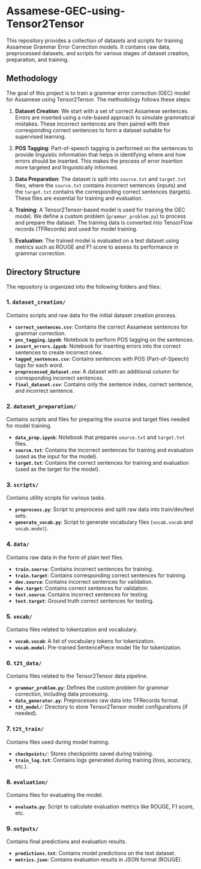# Assamese-GEC-using-Tensor2Tensor

This repository provides a collection of datasets and scripts for training Assamese Grammar Error Correction models. It contains raw data, preprocessed datasets, and scripts for various stages of dataset creation, preparation, and training.

## Methodology

The goal of this project is to train a grammar error correction (GEC) model for Assamese using Tensor2Tensor. The methodology follows these steps:

1. **Dataset Creation**: We start with a set of correct Assamese sentences. Errors are inserted using a rule-based approach to simulate grammatical mistakes. These incorrect sentences are then paired with their corresponding correct sentences to form a dataset suitable for supervised learning.

2. **POS Tagging**: Part-of-speech tagging is performed on the sentences to provide linguistic information that helps in identifying where and how errors should be inserted. This makes the process of error insertion more targeted and linguistically informed.

3. **Data Preparation**: The dataset is split into `source.txt` and `target.txt` files, where the `source.txt` contains incorrect sentences (inputs) and the `target.txt` contains the corresponding correct sentences (targets). These files are essential for training and evaluation.

4. **Training**: A Tensor2Tensor-based model is used for training the GEC model. We define a custom problem (`grammar_problem.py`) to process and prepare the dataset. The training data is converted into TensorFlow records (TFRecords) and used for model training.

5. **Evaluation**: The trained model is evaluated on a test dataset using metrics such as ROUGE and F1 score to assess its performance in grammar correction.

## Directory Structure

The repository is organized into the following folders and files:

### 1. `dataset_creation/`
Contains scripts and raw data for the initial dataset creation process.

- **`correct_sentences.csv`**: Contains the correct Assamese sentences for grammar correction.
- **`pos_tagging.ipynb`**: Notebook to perform POS tagging on the sentences.
- **`insert_errors.ipynb`**: Notebook for inserting errors into the correct sentences to create incorrect ones.
- **`tagged_sentences.csv`**: Contains sentences with POS (Part-of-Speech) tags for each word.
- **`preprocessed_dataset.csv`**: A dataset with an additional column for corresponding incorrect sentences.
- **`final_dataset.csv`**: Contains only the sentence index, correct sentence, and incorrect sentence.

### 2. `dataset_preparation/`
Contains scripts and files for preparing the source and target files needed for model training.

- **`data_prep.ipynb`**: Notebook that prepares `source.txt` and `target.txt` files.
- **`source.txt`**: Contains the incorrect sentences for training and evaluation (used as the input for the model).
- **`target.txt`**: Contains the correct sentences for training and evaluation (used as the target for the model).

### 3. `scripts/`
Contains utility scripts for various tasks.

- **`preprocess.py`**: Script to preprocess and split raw data into train/dev/test sets.
- **`generate_vocab.py`**: Script to generate vocabulary files (`vocab.vocab` and `vocab.model`).

### 4. `data/`
Contains raw data in the form of plain text files.

- **`train.source`**: Contains incorrect sentences for training.
- **`train.target`**: Contains corresponding correct sentences for training.
- **`dev.source`**: Contains incorrect sentences for validation.
- **`dev.target`**: Contains correct sentences for validation.
- **`test.source`**: Contains incorrect sentences for testing.
- **`test.target`**: Ground truth correct sentences for testing.

### 5. `vocab/`
Contains files related to tokenization and vocabulary.

- **`vocab.vocab`**: A list of vocabulary tokens for tokenization.
- **`vocab.model`**: Pre-trained SentencePiece model file for tokenization.

### 6. `t2t_data/`
Contains files related to the Tensor2Tensor data pipeline.

- **`grammar_problem.py`**: Defines the custom problem for grammar correction, including data processing.
- **`data_generator.py`**: Preprocesses raw data into TFRecords format.
- **`t2t_model/`**: Directory to store Tensor2Tensor model configurations (if needed).

### 7. `t2t_train/`
Contains files used during model training.

- **`checkpoints/`**: Stores checkpoints saved during training.
- **`train_log.txt`**: Contains logs generated during training (loss, accuracy, etc.).

### 8. `evaluation/`
Contains files for evaluating the model.

- **`evaluate.py`**: Script to calculate evaluation metrics like ROUGE, F1 score, etc.

### 9. `outputs/`
Contains final predictions and evaluation results.

- **`predictions.txt`**: Contains model predictions on the test dataset.
- **`metrics.json`**: Contains evaluation results in JSON format (ROUGE).

